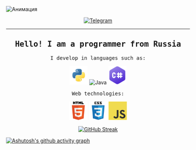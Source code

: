 <img src="https://media2.giphy.com/media/bMyW51TS3QVVIPulMG/giphy.gif?cid=6c09b95287bj7rj2v93ecrn3166y6fah0res9fj1dqt6qkae&ep=v1_internal_gif_by_id&rid=giphy.gif&ct=g" alt="Анимация" width="300" height="150">

<p align="center">
  <a href="https://t.me/foxkk1">
    <img src="https://img.shields.io/badge/Telegram-Join%20Me!-blue.svg?style=for-the-badge&logo=telegram&logoColor=white" alt="Telegram">
  </a>
</p>

<hr>

<h2 align="center" style="font-family: 'Roboto Mono', monospace;">Hello! I am a programmer from Russia</h2>

<p align="center" style="font-family: 'Roboto Mono', monospace;">
  I develop in languages such as:
</p>

<p align="center">
  <img src="https://raw.githubusercontent.com/github/explore/80688e429a7d4ef2fca1e82350fe8e3517d3494d/topics/python/python.png" alt="Python" width="50" height="50">
  <img src="https://www.vectorlogo.zone/logos/java/java-icon.svg" alt="Java" width="50" height="50">
  <img src="https://raw.githubusercontent.com/github/explore/80688e429a7d4ef2fca1e82350fe8e3517d3494d/topics/csharp/csharp.png" alt="C#" width="50" height="50">
</p>

<p align="center" style="font-family: 'Roboto Mono', monospace;">
  Web technologies:
</p>

<p align="center">
  <img src="https://raw.githubusercontent.com/github/explore/80688e429a7d4ef2fca1e82350fe8e3517d3494d/topics/html/html.png" alt="HTML" width="50" height="50">
  <img src="https://raw.githubusercontent.com/github/explore/80688e429a7d4ef2fca1e82350fe8e3517d3494d/topics/css/css.png" alt="CSS" width="50" height="50">
  <img src="https://raw.githubusercontent.com/github/explore/80688e429a7d4ef2fca1e82350fe8e3517d3494d/topics/javascript/javascript.png" alt="JAVASCRIPT" width="50" height="50">
</p>

<p align="center">
  <a href="https://git.io/streak-stats"><img src="https://streak-stats.demolab.com?user=FoxikkS&theme=dark" alt="GitHub Streak" /></a>
</p>
<a href="https://github.com/ashutosh00710/github-readme-activity-graph">
  <img src="https://github-readme-activity-graph.vercel.app/graph?username=FoxikkS&bg_color=000000&color=00ff00&line=00ff00&point=00ff00&area=true&hide_border=true" alt="Ashutosh's github activity graph" />
</a>


<!--
FoxikkS/FoxikkS is a ✨ _special_ ✨ repository because its README.md (this file) appears on your GitHub profile.

Here are some ideas to get you started:

- 🔭 I’m currently working on ...
- 🌱 I’m currently learning ...
- 👯 I’m looking to collaborate on ...
- 🤔 I’m looking for help with ...
- 💬 Ask me about ...
- 📫 How to reach me: ...
- 😄 Pronouns: ...
- ⚡ Fun fact: ...
-->
